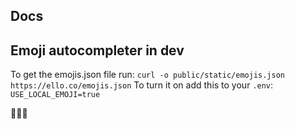 ## Docs

## Emoji autocompleter in dev
To get the emojis.json file run:
`curl -o public/static/emojis.json https://ello.co/emojis.json`
To turn it on add this to your `.env`:
`USE_LOCAL_EMOJI=true`

:metal::skull::metal:

